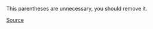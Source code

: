 This parentheses are unnecessary, you should remove it.

[Source](https://github.com/arturbosch/detekt)